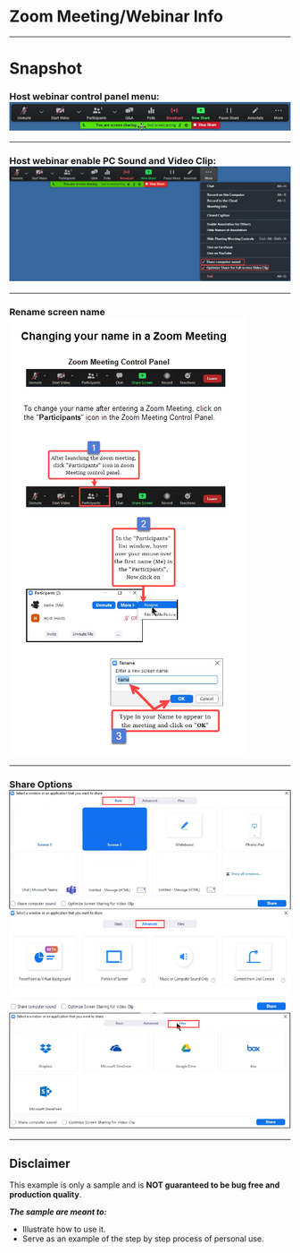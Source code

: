 # Zoom Meeting/Webinar Info

---
# Snapshot

### Host webinar control panel menu: ![Webinar Host Control Panel Menu](ZoomWebinarHostControlPanelMenu.png)
---
### Host webinar enable PC Sound and Video Clip: ![Webinar Enable PC Sound and Video Clip](ZoomWebinarShareMORE_Enable_Sound.VideoClip.png)
---

### Rename screen name ![Rename screen name](RenameZoomName.png)
---

### Share Options ![ShareOptions](ShareOPTIONS.png)
---


## Disclaimer
This example is only a sample and is **NOT guaranteed to be bug free and production quality**.

***The sample are meant to:***
- Illustrate how to use it. 
- Serve as an example of the step by step process of personal use.

